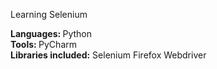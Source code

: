 Learning Selenium

<strong> Languages: </strong> Python <br/>
<strong> Tools: </strong> PyCharm <br/>
<strong> Libraries included:</strong> Selenium Firefox Webdriver <br/>
